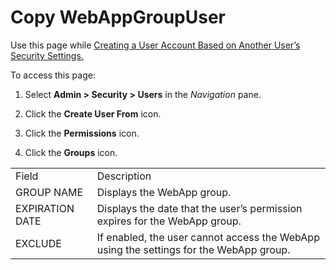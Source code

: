 # Copy WebAppGroupUser

<div class="use" data-xmlns="">

Use this page while [Creating a User Account Based on Another User’s
Security
Settings.](../Use_Cases/Create_a_User_Account_Based_on_Another_Users_Security_Settings.htm)

</div>

To access this page:

1.  Select **Admin \> Security \> Users** in the *Navigation* pane.

2.  Click the **Create User From** icon.

3.  Click the **Permissions** icon.

4.  Click the **Groups**
icon.

|                 |                                                                                        |
| --------------- | -------------------------------------------------------------------------------------- |
| Field           | Description                                                                            |
| GROUP NAME      | Displays the WebApp group.                                                             |
| EXPIRATION DATE | Displays the date that the user’s permission expires for the WebApp group.             |
| EXCLUDE         | If enabled, the user cannot access the WebApp using the settings for the WebApp group. |

